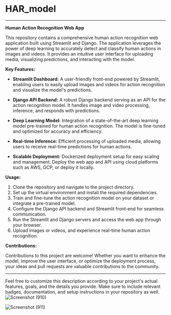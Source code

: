 # HAR_model


---

**Human Action Recognition Web App**

This repository contains a comprehensive human action recognition web application built using Streamlit and Django. The application leverages the power of deep learning to accurately detect and classify human actions in images and videos. It provides an intuitive user interface for uploading media, visualizing predictions, and interacting with the model.

**Key Features:**

- **Streamlit Dashboard:** A user-friendly front-end powered by Streamlit, enabling users to easily upload images and videos for action recognition and visualize the model's predictions.

- **Django API Backend:** A robust Django backend serving as an API for the action recognition model. It handles image and video processing, inference, and responds with predictions.

- **Deep Learning Model:** Integration of a state-of-the-art deep learning model pre-trained for human action recognition. The model is fine-tuned and optimized for accuracy and efficiency.

- **Real-time Inference:** Efficient processing of uploaded media, allowing users to receive real-time predictions for human actions.

- **Scalable Deployment:** Dockerized deployment setup for easy scaling and management. Deploy the web app and API using cloud platforms such as AWS, GCP, or deploy it locally.

**Usage:**

1. Clone the repository and navigate to the project directory.
2. Set up the virtual environment and install the required dependencies.
3. Train and fine-tune the action recognition model on your dataset or integrate a pre-trained model.
4. Configure the Django API backend and Streamlit front-end for seamless communication.
5. Run the Streamlit and Django servers and access the web app through your browser.
6. Upload images or videos, and experience real-time human action recognition.

**Contributions:**

Contributions to this project are welcome! Whether you want to enhance the model, improve the user interface, or optimize the deployment process, your ideas and pull requests are valuable contributions to the community.




---

Feel free to customize this description according to your project's actual features, goals, and the details you provide. Make sure to include relevant badges, documentation, and setup instructions in your repository as well.![Screenshot (910)](https://github.com/Atulpancharia/HAR_model/assets/87235496/84265908-0734-4216-9b8d-8e22c73b4222)


![Screenshot (911)](https://github.com/Atulpancharia/HAR_model/assets/87235496/078df7a3-1ed4-48f9-9dff-a035c45f892f)

